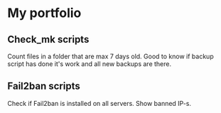 # My portfolio
## Check_mk scripts
Count files in a folder that are max 7 days old. Good to know if backup script has done it's work and all new backups are there. 
## Fail2ban scripts
Check if Fail2ban is installed on all servers. Show banned IP-s.
